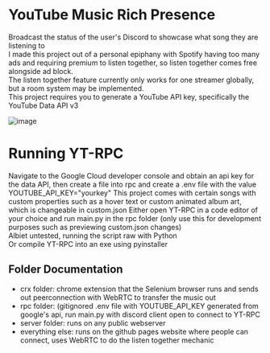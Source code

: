 # YouTube Music Rich Presence
Broadcast the status of the user's Discord to showcase what song they are listening to<br>
I made this project out of a personal epiphany with Spotify having too many ads and requiring premium to listen together, so listen together comes free alongside ad block. <br>
The listen together feature currently only works for one streamer globally, but a room system may be implemented.<br>
This project requires you to generate a YouTube API key, specifically the YouTube Data API v3

![image](https://github.com/user-attachments/assets/c63aa9cb-9988-4080-964c-ae01e20ddf24)


# Running YT-RPC
Navigate to the Google Cloud developer console and obtain an api key for the data API, then create a file into rpc and create a .env file with the value YOUTUBE_API_KEY="yourkey"
This project comes with certain songs with custom properties such as a hover text or custom animated album art, which is changeable in custom.json
Either open YT-RPC in a code editor of your choice and run main.py in the rpc folder (only use this for development purposes such as previewing custom.json changes) <br>
Albiet untested, running the script raw with Python<br>
Or compile YT-RPC into an exe using pyinstaller

## Folder Documentation
- crx folder: chrome extension that the Selenium browser runs and sends out peerconnection with WebRTC to transfer the music out
- rpc folder: (gitignored .env file with YOUTUBE_API_KEY generated from google's api, run main.py with discord client open to connect to YT-RPC
- server folder: runs on any public webserver
- everything else: runs on the github pages website where people can connect, uses WebRTC to do the listen together mechanic

